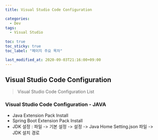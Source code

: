 ```yaml
---
title: Visual Studio Code Configuration

categories:
  - Dev
tags:
  - Visual Studio
  
toc: true
toc_sticky: true
toc_label: "페이지 주요 목차"

last_modified_at: 2020-09-03T21:16:00+09:00
---
```


## Visual Studio Code Configuration ##

> Visual Studio Code Configuration List

### Visual Studio Code Configuration - JAVA ###

- Java Extension Pack Install
- Spring Boot  Extension Pack Install
- JDK 설정 : 파일 -> 기본 설정 -> 설정 -> Java Home Setting.json 파일 -> JDK 설치 경로
